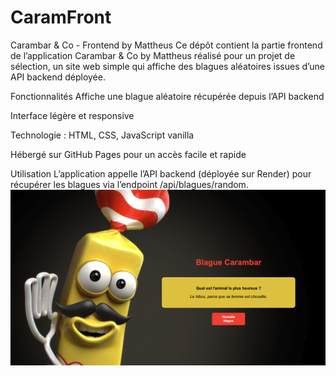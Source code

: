 # CaramFront
Carambar & Co - Frontend by Mattheus 
Ce dépôt contient la partie frontend de l’application Carambar & Co by Mattheus réalisé pour un projet de sélection, un site web simple qui affiche des blagues aléatoires issues d’une API backend déployée.

Fonctionnalités
Affiche une blague aléatoire récupérée depuis l’API backend

Interface légère et responsive

Technologie : HTML, CSS, JavaScript vanilla

Hébergé sur GitHub Pages pour un accès facile et rapide

Utilisation
L’application appelle l’API backend (déployée sur Render) pour récupérer les blagues via l’endpoint /api/blagues/random.
![Screenshot du site web](./images/screenshotCaramFront.png)
